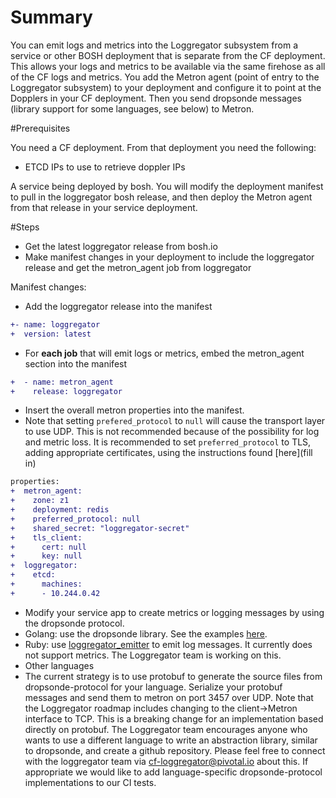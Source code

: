 # Summary

You can emit logs and metrics into the Loggregator subsystem from a service or other BOSH deployment that is separate from the CF deployment. This allows your logs and metrics to be available via the same firehose as all of the CF logs and metrics. You add the Metron agent (point of entry to the Loggregator subsystem) to your deployment and configure it to point at the Dopplers in your CF deployment. Then you send dropsonde messages (library support for some languages, see below) to Metron.

#Prerequisites

You need a CF deployment. From that deployment you need the following:
- ETCD IPs to use to retrieve doppler IPs

A service being deployed by bosh. You will modify the deployment manifest to pull in the loggregator bosh release, 
and then deploy the Metron agent from that release in your service deployment. 

#Steps

- Get the latest loggregator release from bosh.io
- Make manifest changes in your deployment to include the loggregator release and get the metron_agent job from loggregator

Manifest changes:
- Add the loggregator release into the manifest
```diff
+- name: loggregator
+  version: latest
```

- For **each job** that will emit logs or metrics, embed the metron_agent section into the manifest

```diff
+  - name: metron_agent
+    release: loggregator
```

- Insert the overall metron properties into the manifest. 
 - Note that setting ```prefered_protocol``` to ```null``` will cause the transport layer to use UDP. 
 This is not recommended because of the possibility for log and metric loss. It is recommended to 
 set ```preferred_protocol``` to TLS, adding appropriate certificates, using the instructions found [here](fill in)
 
```diff
properties:
+  metron_agent:
+    zone: z1
+    deployment: redis
+    preferred_protocol: null
+    shared_secret: "loggregator-secret"
+    tls_client:
+      cert: null
+      key: null
+  loggregator:
+    etcd:
+      machines:
+      - 10.244.0.42
```

- Modify your service app to create metrics or logging messages by using the dropsonde protocol. 
 - Golang: use the dropsonde library. See the examples [here](https://github.com/cloudfoundry/dropsonde). 
 - Ruby: use [loggregator_emitter](https://github.com/cloudfoundry/loggregator_emitter) to emit log messages. It 
 currently does not support metrics. The Loggregator team is working on this.
 - Other languages
  - The current strategy is to use protobuf to generate the source files from dropsonde-protocol for your language. 
  Serialize your protobuf messages and send them to metron on port 3457 over UDP. Note that the Loggregator roadmap 
  includes changing to the client->Metron interface to TCP. This is a breaking change for an implementation based 
  directly on protobuf. The Loggregator team encourages anyone who wants to use a different language to write an 
  abstraction library, similar to dropsonde, and create a github repository. Please feel free to connect with the loggregator
  team via cf-loggregator@pivotal.io about this. If appropriate we would like to add language-specific dropsonde-protocol implementations
  to our CI tests.

